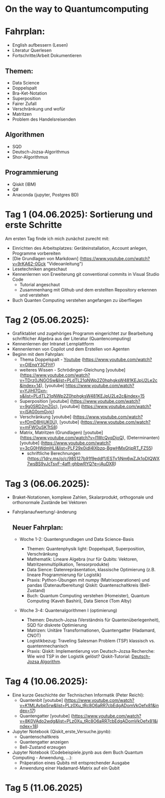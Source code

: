 # On the way to Quantumcomputing

# Fahrplan:
  - English aufbessern (Lesen)
  - Literatur Querlesen
  - Fortschritte/Arbeit Dokumentieren
## Themen:
  - Data Science
  - Doppelspalt
  - Bra-Ket-Notation
  - Superposition
  - Fairer Zufall
  - Verschränkung und wofür
  - Matritzen
  - Problem des Handelsreisenden
## Algorithmen
  - SQD
  - Deutsch-Jozsa-Algorithmus
  - Shor-Algorithmus
## Programmierung
  - Qiskit (IBM)
  - Q#
  - Anaconda (jupyter, Postgres BD)

# Tag 1 (04.06.2025): Sortierung und erste Schritte
Am ersten Tag finde ich mich zunächst zurecht mit:
  - Einrichten des Arbeitsplatzes: Geräteinstallation, Account anlegen, Programme vorbereiten
  - [Die Grundlagen von Markdown] (https://www.youtube.com/watch?v=9rKA62-0Gck "Videoanleitung")
  - Lesetechniken angeschaut
  - Kennenlernen von Erweiterung git conventional commits in Visual Studio Code 
    * Tutorial angeschaut 
    * Zusammenhang mit Github und dem erstellten Repository erkennen und verstehen
  - Buch Quanten Computing verstehen angefangen zu überfliegen

# Tag 2 (05.06.2025):
- Grafiktablet und zugehöriges Programm eingerichtet zur Bearbeitung schriftlicher Algebra aus der Literatur    (Quantencomputing)
- Kennenlernen der Intranet Lernplattform 
- Kennenlernen von Copilot und dem Erstellen von Agenten
- Beginn mit dem Fahrplan:
  * Thema Doppelspalt - [Youtube](https://www.youtube.com/watch?v=zAuYMgl0Vok&t=24s) (https://www.youtube.com/watch?v=OIEnqY3CFhY)
  * weiteres Wissen - Schrödinger-Gleichung [youtube] (https://www.youtube.com/watch?v=TDrz0JNGOSw&list=PLdTL21qNWp2Z0hphgksW481KEJpU2Le2c&index=14), [youtube] https://www.youtube.com/watch?v=YJjHI7Gxn-s&list=PLdTL21qNWp2Z0hphgksW481KEJpU2Le2c&index=15
  * Superposition [youtube] (https://www.youtube.com/watch?v=9g0SRD2mZGc), [youtube] (https://www.youtube.com/watch?v=iSAG0omGvjc)
  * Verschränkung [youtube] (https://www.youtube.com/watch?v=fOmD8HjUK0U), [youtube] (https://www.youtube.com/watch?v=mFWOuSKTtS8)
  * Matrix, Matritzen (Grundlagen) [youtube] (https://www.youtube.com/watch?v=l1WcQyqDjoQ), (Determinanten) [youtube] (https://www.youtube.com/watch?v=3cG0HWdmHLI&list=PLF29x0idI4lXbzq-BgwHMxGtjpRT_FZ55)
    - schriftliche Berechnungen (https://1drv.ms/o/c/985127b91f9eddf1/ESTv1jNm6wZJk1oDlQWX7wsBS9yJcTsvF-4aff-ghbwRYQ?e=jAuDXR)

# Tag 3 (06.06.2025):
- Braket-Notationen, komplexe Zahlen, Skalarprodukt, orthogonale und orthonormale Zustände bei Vektoren
- Fahrplanaufwertung/-änderung

  ## Neuer Fahrplan:
    - Woche 1-2: Quantengrundlagen und Data Science-Basis
      * Themen: Quantenphysik light: Doppelspalt, Superposition, Verschränkung
      * Mathematik: Lineare Algebra (nur für Qubits: Vektoren, Matritzenmultiplikation, Tensorprodukte)
      * Data Sience: Datenrepräsentation, klassische Optimierung (z.B. lineare Programmierung für Logistik)
      * Praxis: Python-Übungen mit numpy (Matrixoperationen) und pandas (Datenaufbereitung)
                Qiskit: Quantenschaltkreis (Bell-Zustand)
      * Buch: Quantum Computing verstehen (Homeister), Quantum Computing (Kaveh Bashiri), Data Sience (Tom Alby) 

    - Woche 3-4: Quantenalgorithmen I (optimierung)
      * Themen: Deutsch-Jozsa (Verständnis für Quantenüberlegenheit), SQD für diskrete Optimierung
      * Matrizen: Unitäre Transformationen, Quantengatter (Hadamard, CNOT)
      * Logistikbezug: Traveling Salesman Problem (TSP) klassisch vs. quantenmechanisch
      * Praxis: Qiskit: Implementierung von Deutsch-Jozsa
                Recherche: Wie wird TSP in der Logistik gelöst?
                Qiskit-Tutorial: [Deutsch-Jozsa Algorithm](https://qiskit.org/textbook/ch-algorithms/deutsch-jozsa.html).  

# Tag 4 (10.06.2025):
  - Eine kurze Geschichte der Technischen Informatik (Peter Reichl):
    * Quantenbit [youtube] (https://www.youtube.com/watch?v=K1MLAvbp5rw&list=PLz0Xu_tRc8O6aRR7cbEdgADomVkOefx81&index=17)
    * Quantengatter [youtube] (https://www.youtube.com/watch?v=8K0VAdo2wdg&list=PLz0Xu_tRc8O6aRR7cbEdgADomVkOefx81&index=18)
  - Jupyter Notebook (Qiskit_erste_Versuche.jpynb):
    * Quantenschaltkreis
    * Quantengatter anzeigen
    * Bell-Zustand erzeugen
  - Jupyter Notebook (Codebeispiele.jpynb aus dem Buch Quantum Computing - Anwendung, ...):
    * Präperation eines Qubits mit entsprechender Ausgabe
    * Anwendung einer Hadamard-Matrix auf ein Qubit

# Tag 5 (11.06.2025)